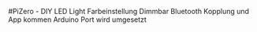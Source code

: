 #PiZero - DIY LED Light
Farbeinstellung
Dimmbar
Bluetooth Kopplung und App kommen
Arduino Port wird umgesetzt


